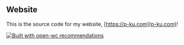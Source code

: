 ## Website

This is the source code for my website, [https://p-ku.com](p-ku.com)!

[![Built with open-wc recommendations](https://img.shields.io/badge/built%20with-open--wc-blue.svg)](https://github.com/open-wc)

